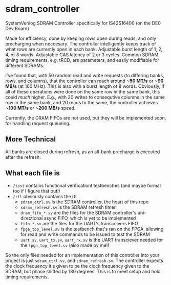 # sdram_controller
SystemVerilog SDRAM Controller specifically for IS42S16400 (on the DE0 Dev Board) 

Made for efficiency, done by keeping rows open during reads, and only precharging when neccesary. The controller intelligently keeps track of what rows are currently open in each bank.
Adjustable burst length of 1, 2, 4, or 8 words.
Adjustable CAS latency of 2 or 3 cycles.
Common SDRAM timing requirements, e.g. tRCD, are parameters, and easily modifiable for different SDRAMs.

I've found that, with 50 random read and write requests (to differing banks, rows, and columns), that the controller can reach around **~50 MT/s** or **~90 MB/s** (at 100 MHz). This is also with a burst length of 8 words. Obviously, if all of these operations were done on the same row in the same bank, this could _much_ higher. E.g., with 20 writes to consequtive columns in the same row in the same bank, and 20 reads to the same, the controller achieves **~100 MT/s** or **~200 MB/s** speed. 

Currently, the DRAM FIFOs are not used, but they will be implemented soon, for handling request queueing. 

## More Technical ##
All banks are closed during refresh, as an all-bank precharge is executed after the refresh.

## What each file is ##
- `/test` contains functional verificationt testbenches (and maybe formal too if I figure that out!)
- `/rtl` obviously contains the rtl
    - `sdram_ctrl.sv` is the SDRAM controller, the heart of this repo
    - `sdram_refresh.sv` is the SDRAM refresh timer
    - `dram_fifo_*.sv` are the files for the SDRAM controller's uni-directional async FIFO, which is yet to be implemented
    - `fifo_*.sv` are the files for the UART's transceivers FIFO
    - `fpga_top_level.sv` is the testbench that's ran on the FPGA, allowing for read and write commands to be issued to test the SDRAM
    - `uart.sv`, `uart_tx.sv`, `uart_rx.sv` is the UART transciever needed for the `fpga_top_level.sv` (also made by me!)

So the only files needed for an implementation of this controller into your project is just `sdram_ctrl.sv`, and `sdram_refresh.sv`. The controller expects the clock frequency it's given to be the clock frequency given to the SDRAM, but phase shifted by 180 degrees. This is to meet setup and hold timing requirements.
